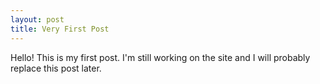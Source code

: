 ```yaml
---
layout: post
title: Very First Post
---
```


Hello! This is my first post. I'm still working on the site and I will probably replace this post later.
